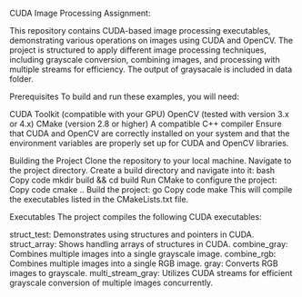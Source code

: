 CUDA Image Processing Assignment:

This repository contains CUDA-based image processing executables, demonstrating various operations on images using CUDA and OpenCV. The project is structured to apply different image processing techniques, including grayscale conversion, combining images, and processing with multiple streams for efficiency.
The output of graysacale is included in data folder.

Prerequisites
To build and run these examples, you will need:

CUDA Toolkit (compatible with your GPU)
OpenCV (tested with version 3.x or 4.x)
CMake (version 2.8 or higher)
A compatible C++ compiler
Ensure that CUDA and OpenCV are correctly installed on your system and that the environment variables are properly set up for CUDA and OpenCV libraries.

Building the Project
Clone the repository to your local machine.
Navigate to the project directory.
Create a build directory and navigate into it:
bash
Copy code
mkdir build && cd build
Run CMake to configure the project:
Copy code
cmake ..
Build the project:
go
Copy code
make
This will compile the executables listed in the CMakeLists.txt file.

Executables
The project compiles the following CUDA executables:

struct_test: Demonstrates using structures and pointers in CUDA.
struct_array: Shows handling arrays of structures in CUDA.
combine_gray: Combines multiple images into a single grayscale image.
combine_rgb: Combines multiple images into a single RGB image.
gray: Converts RGB images to grayscale.
multi_stream_gray: Utilizes CUDA streams for efficient grayscale conversion of multiple images concurrently.
